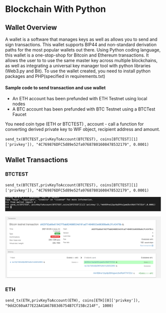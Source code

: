 # Blockchain With Python 

## Wallet Overview

A wallet is a software that manages keys as well as allows you to send and sign transactions.  This wallet supports BIP44 and non-standard derivation paths for the most popular wallets out there. Using Python coding language, this wallet is a one-stop-shop for Bitcoin and Ethereum transactions. It allows the user to to use the same master key across multiple blockchains, as well as integrating a universal key manager tool with python libraries (Web3.py and Bit). To use the wallet created, you need to install python packages and PHP(specified in requirements.txt)


#### Sample code to send transaction and use wallet 

- An ETH account has been prefunded with ETH Testnet using local nodes  
- A BTC account has been prefunded with BTC Testnet using a BTCTest Faucet 

You need coin type (ETH or BTCTEST) , account - call a function for converting derived private key to WIF object, recipient address and amount.  

`send_tx(BTCTEST,privKeyToAccount(BTCTEST), coins[BTCTEST][1]['privkey']), "4C769876DFC5d89e52fa97687801608478532179", 0.0001)`

## Wallet Transactions 

### BTCTEST 

`send_tx(BTCTEST,privKeyToAccount(BTCTEST), coins[BTCTEST][1]['privkey']), "4C769876DFC5d89e52fa97687801608478532179", 0.0001)`

![btc](Images/terminal_btc.png)

![seal ID](Images/bitcoin_confirm.png)


### ETH 

`send_tx(ETH,privKeyToAccount(ETH), coins[ETH][0]['privkey']), "9dd2C60aA77E22A41A67883d6754B7Cf15Bc214F", 1000)`

